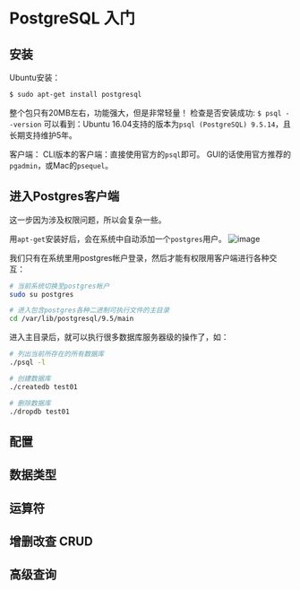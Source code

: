 # PostgreSQL 入门


## 安装

Ubuntu安装：
```sh
$ sudo apt-get install postgresql
```
整个包只有20MB左右，功能强大，但是非常轻量！
检查是否安装成功: `$ psql --version`
可以看到：Ubuntu 16.04支持的版本为`psql (PostgreSQL) 9.5.14`，且长期支持维护5年。

客户端：
CLI版本的客户端：直接使用官方的`psql`即可。
GUI的话使用官方推荐的`pgadmin`，或Mac的`psequel`。

## 进入Postgres客户端

这一步因为涉及权限问题，所以会复杂一些。

用`apt-get`安装好后，会在系统中自动添加一个`postgres`用户。
![image](https://user-images.githubusercontent.com/14041622/48971778-3a8ee900-f059-11e8-88bb-06e3a4db551d.png)

我们只有在系统里用postgres帐户登录，然后才能有权限用客户端进行各种交互：
```sh
# 当前系统切换至postgres帐户
sudo su postgres

# 进入包含postgres各种二进制可执行文件的主目录
cd /var/lib/postgresql/9.5/main
```
进入主目录后，就可以执行很多数据库服务器级的操作了，如：
```sh
# 列出当前所存在的所有数据库
./psql -l

# 创建数据库
./createdb test01

# 删除数据库
./dropdb test01
```



## 配置


## 数据类型


## 运算符


## 增删改查 CRUD



## 高级查询 